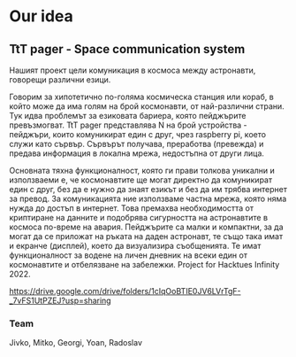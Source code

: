 # Our idea
## TtT pager - Space communication system

Нашият проект цели комуникация в космоса между астронавти, говорещи различни езици.

Говорим за хипотетично по-голяма космическа станция или кораб, в който може да има голям на брой космонавти, от най-различни страни. Тук идва проблемът за езиковата бариера, която пейджърите превъзмогват.
TtT pager представлява N на брой устройства - пейджъри, които комуникират един с друг, чрез raspberry pi, което служи като сървър. Сървърът получава, преработва (превежда) и предава информация в локална мрежа, недостъпна от други лица.

Основната тяхна функционалност, която ги прави толкова уникални и използваеми е, че космонавтите ще могат директно да комуникират един с друг, без да е нужно да знаят езикът и без да им трябва интернет за превод. За комуникацията ние използваме частна мрежа, която няма нужда до достъп в интернет. Това премахва необходимостта от криптиране на данните и подобрява сигурността на астронавтите в космоса по-време на авария.
Пейджърите са малки и компактни, за да могат да се приложат на ръката на даден астронавт, те също така имат и екранче (дисплей), което да визуализира съобщенията.  Те имат функционалност за водене на личен дневник на всеки един от космонавтите и отбелязване на забележки. 
Project for Hacktues Infinity 2022.

https://drive.google.com/drive/folders/1cIqOoBTIE0JV6LVrTgF-_7vFS1UtPZEJ?usp=sharing
### Team
Jivko, Mitko, Georgi, Yoan, Radoslav


